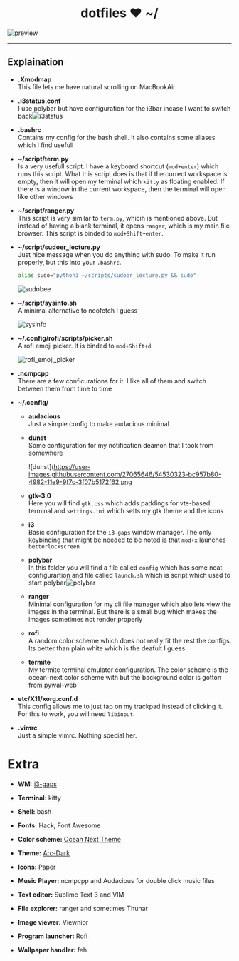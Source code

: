 
<h1 align="center">dotfiles ♥ ~/</h1>

![preview](https://user-images.githubusercontent.com/27065646/54530106-27928280-4982-11e9-948b-ebf1935584e1.png)

---

## Explaination
- **.Xmodmap** <br>This file lets me have natural scrolling on MacBookAir.

- **.i3status.conf** <br>I use polybar but have configuration for the i3bar incase I want to switch back![i3status](https://user-images.githubusercontent.com/27065646/45798078-c3c81f00-bca8-11e8-91f2-a860ba30fa77.png)


- **.bashrc** <br> Contains my config for the bash shell. It also contains some aliases which I find usefull

- **~/script/term.py** <br> Is a very usefull script. I have a keyboard shortcut (```mod+enter```) which runs this script. What this script does is that if the currect workspace is empty, then it will open my terminal which ```kitty``` as floating enabled. If there is a window in the current workspace, then the terminal will open like other windows

- **~/script/ranger.py** <br> This script is very similar to ```term.py```, whicih is mentioned above. But instead of having a blank terminal, it opens ```ranger```, which is my main file browser. This script is binded to ```mod+Shift+enter```.

- **~/script/sudoer_lecture.py** <br> Just nice message when you do anything with sudo. To make it run properly, but this
into your ```.bashrc```. 
  ```bash
  alias sudo="python3 ~/scripts/sudoer_lecture.py && sudo"
  ```

  ![sudobee](https://user-images.githubusercontent.com/27065646/54530272-9cfe5300-4982-11e9-80d2-d26209b3b037.png)

- **~/script/sysinfo.sh** <br> A minimal alternative to neofetch I guess
  
  ![sysinfo](https://user-images.githubusercontent.com/27065646/54530295-ac7d9c00-4982-11e9-933a-f9b24c84c862.png)

- **~/.config/rofi/scripts/picker.sh** <br> A rofi emoji picker. It is binded to ```mod+Shift+d``` 

  ![rofi_emoji_picker](https://user-images.githubusercontent.com/27065646/47914882-79d67980-dea1-11e8-83c1-0ce5ba47ad12.png)


- **.ncmpcpp** <br> There are a few conficurations for it. I like all of them and switch between them from time to time 

- **~/.config/**
  - **audacious** <br> Just a simple config to make audacious minimal
  
  - **dunst** <br> Some configuration for my notification deamon that I took from somewhere
  
    ![dunst](https://user-images.githubusercontent.com/27065646/54530323-bc957b80-4982-11e9-9f7c-3f07b5172f62.png
    
  - **gtk-3.0** <br> Here you will find ```gtk.css``` which adds paddings for vte-based terminal and ```settings.ini``` which setts my gtk theme and the icons
  
  - **i3** <br> Basic configuration for the ```i3-gaps``` window manager. The only keybinding that might be needed to be noted is that ```mod+x``` launches ```betterlockscreen```
  
  - **polybar** <br> In this folder you will find a file called ```config``` which has some neat configurartion and file called ```launch.sh``` which is script which used to start polybar![polybar](https://user-images.githubusercontent.com/27065646/45797876-f9b8d380-bca7-11e8-8435-170f6022a832.png)

  
  - **ranger** <br> Minimal configuration for my cli file manager which also lets view the images in the terminal. But there is a small bug which makes the images sometimes not render properly
  
  - **rofi** <br> A random color scheme which does not really fit the rest the configs. Its better than plain white which is the deafult I guess
  
  - **termite** <br> My termite terminal emulator configuration. The color scheme is the ocean-next color scheme with but the background color is gotton from pywal-web
  
- **etc/X11/xorg.conf.d** <br> This config allows me to just tap on my trackpad instead of clicking it. For this to work, you will need ```libinput```.

- **.vimrc** <br> Just a simple vimrc. Nothing special her.


# Extra

- **WM:** [i3-gaps](https://github.com/Airblader/i3)

- **Terminal:** kitty

- **Shell:** bash

- **Fonts:** Hack, Font Awesome

- **Color scheme:** [Ocean Next Theme](https://github.com/voronianski/oceanic-next-color-scheme)

- **Theme:** [Arc-Dark](https://github.com/horst3180/Arc-theme)

- **Icons:** [Paper](https://www.snwh.org/paper)

- **Music Player:** ncmpcpp and Audacious for double click music files

- **Text editor:** Sublime Text 3 and VIM

- **File explorer:** ranger and sometimes Thunar

- **Image viewer:** Viewnior

- **Program launcher:** Rofi

- **Wallpaper handler:** feh

